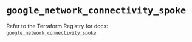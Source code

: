# `google_network_connectivity_spoke`

Refer to the Terraform Registry for docs: [`google_network_connectivity_spoke`](https://registry.terraform.io/providers/hashicorp/google/6.46.0/docs/resources/network_connectivity_spoke).
